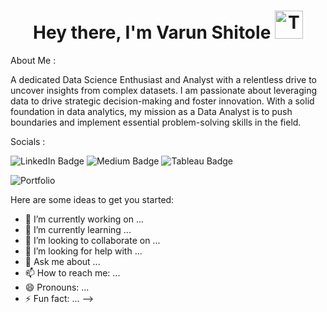 <h1 align="center">Hey there, I'm Varun Shitole <img src="https://raw.githubusercontent.com/Tarikul-Islam-Anik/Animated-Fluent-Emojis/master/Emojis/People%20with%20professions/Technologist%20Light%20Skin%20Tone.png" alt="Technologist Light Skin Tone" width="45" height="45" /> </h1>

About Me :

A dedicated Data Science Enthusiast and Analyst with a relentless drive to uncover insights from complex datasets. 
I am passionate about leveraging data to drive strategic decision-making and foster innovation. With a solid foundation in data analytics, my mission as a Data Analyst is to push boundaries and implement essential problem-solving skills in the field.

Socials :

<a href="https://www.linkedin.com/in/varun-shitole" target="_blank" style="text-decoration: none; color: inherit;">
    <img src="https://img.shields.io/badge/linkedin-%230077B5.svg?style=for-the-badge&logo=linkedin&logoColor=white" alt="LinkedIn Badge">
</a>
<a href="https://medium.com/@varun-shitole" target="_blank" style="text-decoration: none; color: inherit;">
    <img src="https://img.shields.io/badge/Medium-12100E?style=for-the-badge&logo=medium&logoColor=white" alt="Medium Badge">
</a>
<a href="https://public.tableau.com/app/profile/varun.shitole1764/vizzes" target="_blank" style="text-decoration: none; color: inherit;">
    <img src="https://img.shields.io/badge/Tableau-E97627?style=for-the-badge&logo=Tableau&logoColor=white" alt="Tableau Badge">
</a>

![Portfolio](https://img.shields.io/badge/Portfolio-%23000000.svg?style=for-the-badge&logo=firefox&logoColor=#FF7139)


Here are some ideas to get you started:

- 🔭 I’m currently working on ...
- 🌱 I’m currently learning ...
- 👯 I’m looking to collaborate on ...
- 🤔 I’m looking for help with ...
- 💬 Ask me about ...
- 📫 How to reach me: ...
- 😄 Pronouns: ...
- ⚡ Fun fact: ...
-->
